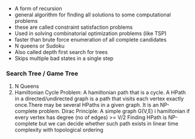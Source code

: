 * A form of recursion
* general algorithm for finding all solutions to some 
    computational problems
* these are called constraint satisfaction problems
* Used in solving combinatorial optimization problems (like TSP)
* faster than brute force enumeration of all complete candidates
* N queens or Sudoku
* Also called depth first search for trees
* Skips multiple bad states in a single step

### Search Tree / Game Tree


1. N Queens
2. Hamiltonian Cycle Problem: A hamiltonian path that is a cycle.
A HPath in a directed/undirected graph is a path that visits each vertex
   exactly once.There may be several HPaths in a given graph.
   It is an NP-complete problem.
   Dirac Principle: A simple graph G(V,E) i hamiltonian if every vertex
   has degree (no of edges) >= V/2
   Finding HPath is NP-complete but we can decide whether such path exists in linear time 
   complexity with topological ordering
